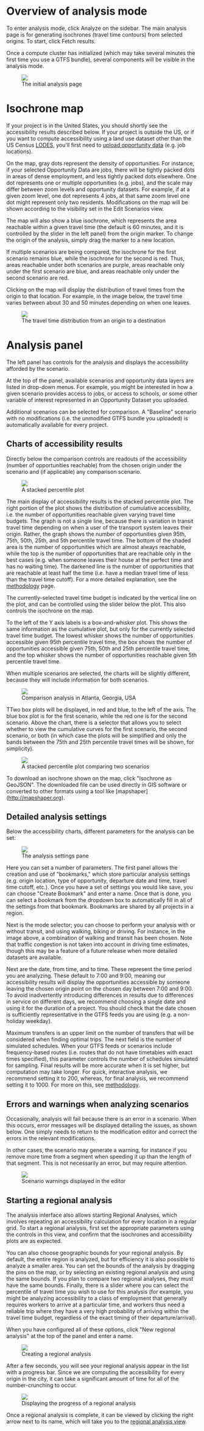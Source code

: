 # Overview of analysis mode

To enter analysis mode, click Analyze on the sidebar.  The main analysis page is for generating isochrones (travel time contours) from selected origins.  To start, click <i class="fa fa-refresh"></i> Fetch results.

Once a compute cluster has initialized (which may take several minutes the first time you use a GTFS bundle), several components will be visible in the analysis mode.

<figure>
  <img src="../img/analysis-start.png" />
  <figcaption>The initial analysis page</figcaption>
</figure>

# Isochrone map
If your project is in the United States, you should shortly see the accessibility results described below. If your project is outside the US, or if you want to compute accessibility using a land use dataset other than the US Census [LODES](https://lehd.ces.census.gov/data/#lodes), you'll first need to [upload opportunity data](upload-opportunity-data) (e.g. job locations).

On the map, gray dots represent the density of opportunities. For instance, if your selected Opportunity Data are jobs, there will be tightly packed dots in areas of dense employment, and less tightly packed dots elsewhere. One dot represents one or multiple opportunities (e.g. jobs), and the scale may differ between zoom levels and opportunity datasets. For example, if at a given zoom level, one dot represents 4 jobs, at that same zoom level one dot might represent only two residents. Modifications on the map will be shown according to the visibility set in the Edit Scenarios view.

The map will also show a blue isochrone, which represents the area reachable within a given travel time (the default is 60 minutes, and it is controlled by the slider in the left panel) from the origin marker. To change the origin of the analysis, simply drag the marker to a new location.

If multiple scenarios are being compared, the isochrone for the first scenario remains blue, while the isochrone for the second is red. Thus, areas reachable under both scenarios are purple, areas reachable only under the first scenario are blue, and areas reachable only under the second scenario are red.

Clicking on the map will display the distribution of travel times from the origin to that location. For example, in the image below, the travel time varies between about 30 and 50 minutes depending on when one leaves.

<figure>
  <img src="../img/destination-travel-time-distribution.png" />
  <figcaption>The travel time distribution from an origin to a destination</figcaption>
</figure>

# Analysis panel
The left panel has controls for the analysis and displays the accessibility afforded by the scenario.

At the top of the panel, available scenarios and opportunity data layers are listed in drop-down menus. For example, you might be interested in how a given scenario provides access to jobs, or access to schools, or some other variable of interest represented in an Opportunity Dataset you uploaded.

Additional scenarios can be selected for comparison. A "Baseline" scenario with no modifications (i.e. the unmodified GTFS bundle you uploaded) is automatically available for every project.

## Charts of accessibility results
Directly below the comparison controls are readouts of the accessibility (number of opportunities reachable) from the chosen origin under the scenario and (if applicable) any comparison scenario.

<figure>
  <img src="../img/analysis-stacked-percentile.png" />
  <figcaption>A stacked percentile plot</figcaption>
</figure>

The main display of accessibility results is the stacked percentile plot. The right portion of the plot shows the distribution of cumulative accessibility, i.e. the number of opportunities reachable given varying travel time budgets. The graph is not a single line, because there is variation in transit travel time depending on when a user of the transport system leaves their origin. Rather, the graph shows the number of opportunities given 95th, 75th, 50th, 25th, and 5th percentile travel time. The bottom of the shaded area is the number of opportunities which are almost always reachable, while the top is the number of opportunities that are reachable only in the best cases (e.g. when someone leaves their house at the perfect time and has no waiting time). The darkened line is the number of opportunities that are reachable at least half the time (i.e. have a median travel   time of less than the travel time cutoff). For a more detailed explanation, see the [methodology](/analysis/methodology) page.

The currently-selected travel time budget is indicated by the vertical line on the plot, and can be controlled using the slider below the plot. This also controls the isochrone on the map.

To the left of the Y axis labels is a box-and-whisker plot. This shows the same information as the cumulative plot, but only for the currently selected travel time budget. The lowest whisker shows the number of opportunities accessible given 95th percentile travel time, the box shows the number of opportunities accessible given 75th, 50th and 25th percentile travel time, and the top whisker shows the number of opportunities reachable given 5th percentile travel time.

When multiple scenarios are selected, the charts will be slightly different, because they will include information for both scenarios.

<figure>
  <img src="../img/analysis-comparison.png" />
  <figcaption>Comparison analysis in Atlanta, Georgia, USA</figcaption>
</figure>

TTwo box plots will be displayed, in red and blue, to the left of the axis. The blue box plot is for the first scenario, while the red one is for the second scenario. Above the chart, there is a selector that allows you to select whether to view the cumulative curves for the first scenario, the second scenario, or both (in which case the plots will be simplified and only the bands between the 75th and 25th percentile travel times will be shown, for simplicity).

<figure>
  <img src="../img/stacked-percentile-comparison.png" />
  <figcaption>A stacked percentile plot comparing two scenarios</figcaption>
</figure>

To download an isochrone shown on the map, click "Isochrone as GeoJSON".  The downloaded file can be used directly in GIS software or converted to other formats using a tool like [mapshaper] (http://mapshaper.org).

## Detailed analysis settings
Below the accessibility charts, different parameters for the analysis can be set:

<figure>
  <img src="../img/analysis-settings.png" />
  <figcaption>The analysis settings pane</figcaption>
</figure>

Here you can set a number of parameters. The first panel allows the creation and use of "bookmarks," which store particular analysis settings (e.g. origin location, type of opportunity, departure date and time, travel time cutoff, etc.). Once you have a set of settings you would like save, you can choose "Create Bookmark" and enter a name. Once that is done, you can select a bookmark from the dropdown box to automatically fill in all of the settings from that bookmark. Bookmarks are shared by all projects in a region.

Next is the mode selector; you can choose to perform your analysis with or without transit, and using walking, biking or driving. For instance, in the image above, a combination of walking and transit has been chosen. Note that traffic congestion is not taken into account in driving time estimates, though this may be a feature of a future release when more detailed datasets are available.

Next are the date, from time, and to time. These represent the time period you are analyzing. These default to 7:00 and 9:00, meaning our accessibility results will display the opportunities accessible by someone leaving the chosen origin point on the chosen day between 7:00 and 9:00. To avoid inadvertently introducing differences in results due to differences in service on different days, we recommend choosing a single date and using it for the duration of a project. You should check that the date chosen is sufficiently representative in the GTFS feeds you are using (e.g. a non-holiday weekday).

Maximum transfers is an upper limit on the number of transfers that will be considered when finding optimal trips.  The next field is the number of simulated schedules. When your GTFS feeds or scenarios include frequency-based routes (i.e. routes that do not have timetables with exact times specified), this parameter controls the number of schedules simulated for sampling. Final results will be more accurate when it is set higher, but computation may take longer. For quick, interactive analysis, we recommend setting it to 200, whereas, for final analysis, we recommend setting it to 1000. For more on this, see [methodology](/analysis/methodology).

## Errors and warnings when analyzing scenarios

Occasionally, analysis will fail because there is an error in a scenario. When this occurs, error messages will be displayed detailing the issues, as shown below. One simply needs to return to the modification editor and correct the errors in the relevant modifications.

In other cases, the scenario may generate a warning, for instance if you remove more time from a segment when speeding it up than the length of that segment. This is not necessarily an error, but may require attention.

<figure>
  <img src="../img/scenario-warning.png" />
  <figcaption>Scenario warnings displayed in the editor</figcaption>
</figure>

## Starting a regional analysis
The analysis interface also allows starting Regional Analyses, which involves repeating an accessibility calculation for every location in a regular grid. To start a regional analysis, first set the appropriate parameters using the controls in this view, and confirm that the isochrones and accessibility plots are as expected.

You can also choose geographic bounds for your regional analysis. By default, the entire region is analyzed, but for efficiency it is also possible to analyze a smaller area. You can set the bounds of the analysis by dragging the pins on the map, or by selecting an existing regional analysis and using the same bounds. If you plan to compare two regional analyses, they must have the same bounds. Finally, there is a slider where you can select the percentile of travel time you wish to use for this analysis (for example, you might be analyzing accessibility to a class of employment that generally requires workers to arrive at a particular time, and workers thus need a reliable trip where they have a very high probability of arriving within the travel time budget, regardless of the exact timing of their departure/arrival).

When you have configured all of these options, click "New regional analysis" at the top of the panel and enter a name.

<figure>
  <img src="../img/create-regional-analysis.png" />
  <figcaption>Creating a regional analysis</figcaption>
</figure>

After a few seconds, you will see your regional analysis appear in the list with a progress bar. Since we are computing the accessibility for every origin in the city, it can take a significant amount of time for all of the number-crunching to occur.

<figure>
  <img src="../img/regional-progress.png" />
  <figcaption>Displaying the progress of a regional analysis</figcaption>
</figure>

Once a regional analysis is complete, it can be viewed by clicking the right arrow next to its name, which will take you to the [regional analysis view](/analysis/regional).
